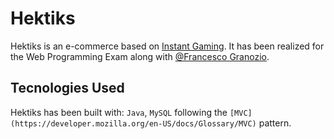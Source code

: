 # Hektiks
Hektiks is an e-commerce based on [Instant Gaming](https://www.instant-gaming.com/en/). 
It has been realized for the Web Programming Exam along with [@Francesco Granozio](https://github.com/Francesco-Granozio).

## Tecnologies Used
Hektiks has been built with: ```Java```, ```MySQL``` following the ```[MVC](https://developer.mozilla.org/en-US/docs/Glossary/MVC)``` pattern. 
